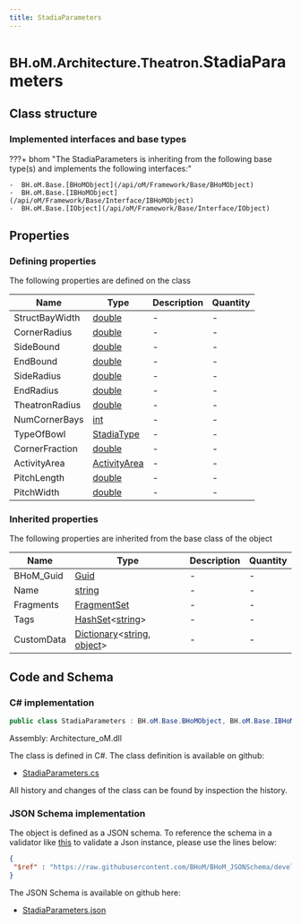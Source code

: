 ```yaml
---
title: StadiaParameters
---
```


# <small>BH.oM.Architecture.Theatron.</small>**StadiaParameters**



## Class structure

### Implemented interfaces and base types

???+ bhom "The StadiaParameters is inheriting from the following base type(s) and implements the following interfaces:"

    -  BH.oM.Base.[BHoMObject](/api/oM/Framework/Base/BHoMObject)
    -  BH.oM.Base.[IBHoMObject](/api/oM/Framework/Base/Interface/IBHoMObject)
    -  BH.oM.Base.[IObject](/api/oM/Framework/Base/Interface/IObject)


## Properties



### Defining properties

The following properties are defined on the class

| Name             | Type             | Description      | Quantity         |
|------------------|------------------|------------------|------------------|
| StructBayWidth | [double](https://learn.microsoft.com/en-us/dotnet/api/System.Double?view=netstandard-2.0) | - | - |
| CornerRadius | [double](https://learn.microsoft.com/en-us/dotnet/api/System.Double?view=netstandard-2.0) | - | - |
| SideBound | [double](https://learn.microsoft.com/en-us/dotnet/api/System.Double?view=netstandard-2.0) | - | - |
| EndBound | [double](https://learn.microsoft.com/en-us/dotnet/api/System.Double?view=netstandard-2.0) | - | - |
| SideRadius | [double](https://learn.microsoft.com/en-us/dotnet/api/System.Double?view=netstandard-2.0) | - | - |
| EndRadius | [double](https://learn.microsoft.com/en-us/dotnet/api/System.Double?view=netstandard-2.0) | - | - |
| TheatronRadius | [double](https://learn.microsoft.com/en-us/dotnet/api/System.Double?view=netstandard-2.0) | - | - |
| NumCornerBays | [int](https://learn.microsoft.com/en-us/dotnet/api/System.Int32?view=netstandard-2.0) | - | - |
| TypeOfBowl | [StadiaType](/api/oM/Analytical/Architecture/Theatron/Enums/StadiaType) | - | - |
| CornerFraction | [double](https://learn.microsoft.com/en-us/dotnet/api/System.Double?view=netstandard-2.0) | - | - |
| ActivityArea | [ActivityArea](/api/oM/Analytical/Architecture/Theatron/Elements/ActivityArea) | - | - |
| PitchLength | [double](https://learn.microsoft.com/en-us/dotnet/api/System.Double?view=netstandard-2.0) | - | - |
| PitchWidth | [double](https://learn.microsoft.com/en-us/dotnet/api/System.Double?view=netstandard-2.0) | - | - |


### Inherited properties
The following properties are inherited from the base class of the object

| Name             | Type             | Description      | Quantity         |
|------------------|------------------|------------------|------------------|
| BHoM_Guid | [Guid](https://learn.microsoft.com/en-us/dotnet/api/System.Guid?view=netstandard-2.0) | - | - |
| Name | [string](https://learn.microsoft.com/en-us/dotnet/api/System.String?view=netstandard-2.0) | - | - |
| Fragments | [FragmentSet](/api/oM/Framework/Base/FragmentSet) | - | - |
| Tags | [HashSet](https://learn.microsoft.com/en-us/dotnet/api/System.Collections.Generic.HashSet-1?view=netstandard-2.0)&lt;[string](https://learn.microsoft.com/en-us/dotnet/api/System.String?view=netstandard-2.0)&gt; | - | - |
| CustomData | [Dictionary](https://learn.microsoft.com/en-us/dotnet/api/System.Collections.Generic.Dictionary-2?view=netstandard-2.0)&lt;[string](https://learn.microsoft.com/en-us/dotnet/api/System.String?view=netstandard-2.0), [object](https://learn.microsoft.com/en-us/dotnet/api/System.Object?view=netstandard-2.0)&gt; | - | - |


## Code and Schema

### C# implementation

``` C# title="C#"
public class StadiaParameters : BH.oM.Base.BHoMObject, BH.oM.Base.IBHoMObject, BH.oM.Base.IObject
```

Assembly: Architecture_oM.dll

The class is defined in C#. The class definition is available on github:

- [StadiaParameters.cs](https://github.com/BHoM/BHoM/blob/develop/Architecture_oM/Theatron\Parameters\StadiaParameters.cs)

All history and changes of the class can be found by inspection the history.
### JSON Schema implementation

The object is defined as a JSON schema. To reference the schema in a validator like [this](https://www.jsonschemavalidator.net/) to validate a Json instance, please use the lines below:

``` json title="JSON Schema"
{
 "$ref" : "https://raw.githubusercontent.com/BHoM/BHoM_JSONSchema/develop/Architecture_oM/Theatron/StadiaParameters.json"
}
```

The JSON Schema is available on github here:

- [StadiaParameters.json](https://github.com/BHoM/BHoM_JSONSchema/blob/develop/Architecture_oM/Theatron/StadiaParameters.json)
